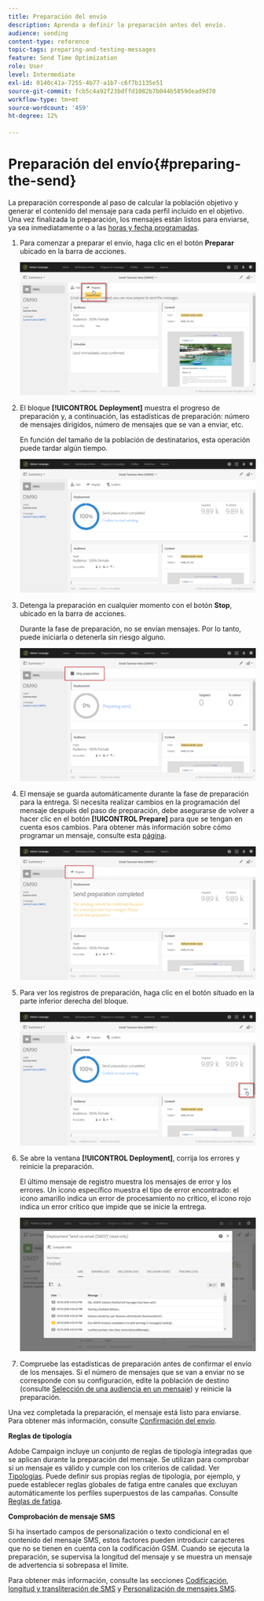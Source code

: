 ```yaml
---
title: Preparación del envío
description: Aprenda a definir la preparación antes del envío.
audience: sending
content-type: reference
topic-tags: preparing-and-testing-messages
feature: Send Time Optimization
role: User
level: Intermediate
exl-id: 0140c41a-7255-4b77-a1b7-c6f7b1135e51
source-git-commit: fcb5c4a92f23bdffd1082b7b044b5859dead9d70
workflow-type: tm+mt
source-wordcount: '459'
ht-degree: 12%

---
```


# Preparación del envío{#preparing-the-send}

La preparación corresponde al paso de calcular la población objetivo y generar el contenido del mensaje para cada perfil incluido en el objetivo. Una vez finalizada la preparación, los mensajes están listos para enviarse, ya sea inmediatamente o a las [horas y fecha programadas](../../sending/using/about-scheduling-messages.md).

1. Para comenzar a preparar el envío, haga clic en el botón **Preparar** ubicado en la barra de acciones.

   ![](assets/preparing_delivery_2.png)

1. El bloque **[!UICONTROL Deployment]** muestra el progreso de preparación y, a continuación, las estadísticas de preparación: número de mensajes dirigidos, número de mensajes que se van a enviar, etc.

   En función del tamaño de la población de destinatarios, esta operación puede tardar algún tiempo.

   ![](assets/preparing_delivery.png)

1. Detenga la preparación en cualquier momento con el botón **Stop**, ubicado en la barra de acciones.

   Durante la fase de preparación, no se envían mensajes. Por lo tanto, puede iniciarla o detenerla sin riesgo alguno.

   ![](assets/preparing_delivery_6.png)

1. El mensaje se guarda automáticamente durante la fase de preparación para la entrega. Si necesita realizar cambios en la programación del mensaje después del paso de preparación, debe asegurarse de volver a hacer clic en el botón **[!UICONTROL Prepare]** para que se tengan en cuenta esos cambios. Para obtener más información sobre cómo programar un mensaje, consulte esta [página](../../sending/using/about-scheduling-messages.md).

   ![](assets/preparing_delivery_5.png)

1. Para ver los registros de preparación, haga clic en el botón situado en la parte inferior derecha del bloque.

   ![](assets/preparing_delivery_4.png)

1. Se abre la ventana **[!UICONTROL Deployment]**, corrija los errores y reinicie la preparación.

   El último mensaje de registro muestra los mensajes de error y los errores. Un icono específico muestra el tipo de error encontrado: el icono amarillo indica un error de procesamiento no crítico, el icono rojo indica un error crítico que impide que se inicie la entrega.

   ![](assets/preparing_delivery_3.png)

1. Compruebe las estadísticas de preparación antes de confirmar el envío de los mensajes. Si el número de mensajes que se van a enviar no se corresponde con su configuración, edite la población de destino (consulte [Selección de una audiencia en un mensaje](../../audiences/using/selecting-an-audience-in-a-message.md)) y reinicie la preparación.

Una vez completada la preparación, el mensaje está listo para enviarse. Para obtener más información, consulte [Confirmación del envío](../../sending/using/confirming-the-send.md).

**Reglas de tipología**

Adobe Campaign incluye un conjunto de reglas de tipología integradas que se aplican durante la preparación del mensaje. Se utilizan para comprobar si un mensaje es válido y cumple con los criterios de calidad. Ver [Tipologías](../../sending/using/about-typology-rules.md). Puede definir sus propias reglas de tipología, por ejemplo, y puede establecer reglas globales de fatiga entre canales que excluyan automáticamente los perfiles superpuestos de las campañas. Consulte [Reglas de fatiga](../../sending/using/fatigue-rules.md).

**Comprobación de mensaje SMS**

Si ha insertado campos de personalización o texto condicional en el contenido del mensaje SMS, estos factores pueden introducir caracteres que no se tienen en cuenta con la codificación GSM. Cuando se ejecuta la preparación, se supervisa la longitud del mensaje y se muestra un mensaje de advertencia si sobrepasa el límite.

Para obtener más información, consulte las secciones [Codificación, longitud y transliteración de SMS](../../administration/using/configuring-sms-channel.md#sms-encoding--length-and-transliteration) y [Personalización de mensajes SMS](../../channels/using/personalizing-sms-messages.md).
